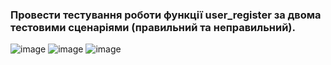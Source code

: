 ### Провести тестування роботи функції user_register за двома тестовими сценаріями (правильний та неправильний).

![image](https://user-images.githubusercontent.com/73271963/209137941-62b5cdc1-c875-4779-aa30-13198ea0ed3f.png)
![image](https://user-images.githubusercontent.com/73271963/209137949-a3dc6b95-d1e0-4a03-a156-0800f5cb7c44.png)
![image](https://user-images.githubusercontent.com/73271963/209137957-508e45d8-babb-48d5-9202-7b6844551b91.png)
